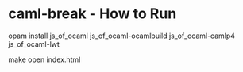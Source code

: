 # caml-break - How to Run

opam install js_of_ocaml js_of_ocaml-ocamlbuild js_of_ocaml-camlp4 js_of_ocaml-lwt

make
open index.html
